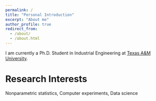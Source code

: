 ```yaml
---
permalink: /
title: "Personal Introduction"
excerpt: "About me"
author_profile: true
redirect_from: 
  - /about/
  - /about.html
---
```


I am currently a Ph.D. Student in Industrial Engineering at [Texas A&M University](https://www.tamu.edu/).

Research Interests
======
Nonparametric statistics, Computer experiments, Data science

